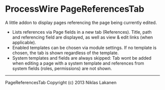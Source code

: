 # ProcessWire PageReferencesTab #

A little addon to display pages referencing the page being currently edited.

* Lists references via Page fields in a new tab (References). Title, path and referencing field are displayed, as well as view & edit links (when applicable).
* Enabled templates can be chosen via module settings. If no template is chosen, the tab is shown regardless of the template.
* System templates and fields are always skipped: Tab wont be added when editing a page with a system template and references from system fields (roles, permissions) are not shown.

------
PageReferencesTab Copyright (c) 2013 Niklas Lakanen